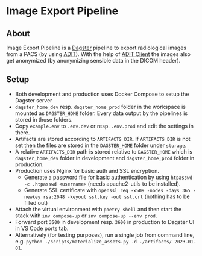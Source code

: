 # Image Export Pipeline

## About

Image Export Pipeline is a [Dagster](https://dagster.io/) pipeline to export radiological images from a PACS (by using [ADIT](https://github.com/radexperts/adit)). With the help of [ADIT Client](https://github.com/openradx/adit-client) the images also get anonymized (by anonymizing sensible data in the DICOM header).

## Setup

- Both development and production uses Docker Compose to setup the Dagster server
- `dagster_home_dev` resp. `dagster_home_prod` folder in the workspace is mounted as `DAGSTER_HOME` folder. Every data output by the pipelines is stored in those folders.
- Copy `example.env` to `.env.dev` or resp. `.env.prod` and edit the settings in there.
- Artifacts are stored according to `ARTIFACTS_DIR`. If `ARTIFACTS_DIR` is not set then the files are stored in the `DAGSTER_HOME` folder under `storage`.
- A relative `ARTIFACTS_DIR` path is stored relative to `DAGSTER_HOME` which is `dagster_home_dev` folder in development and `dagster_home_prod` folder in production.
- Production uses Nginx for basic auth and SSL encryption.
  - Generate a password file for basic authentication by using `htpasswd -c .htpasswd <username>` (needs apache2-utils to be installed).
  - Generate SSL certificate with `openssl req -x509 -nodes -days 365 -newkey rsa:2048 -keyout ssl.key -out ssl.crt` (nothing has to be filled out)
- Attach the virtual environment with `poetry shell` and then start the stack with `inv compose-up` or `inv compose-up --env prod`.
- Forward port `3500` in development resp. `3600` in production to Dagster UI in VS Code ports tab.
- Alternatively (for testing purposes), run a single job from command line, e.g. `python ./scripts/materialize_assets.py -d ./artifacts/ 2023-01-01`.
